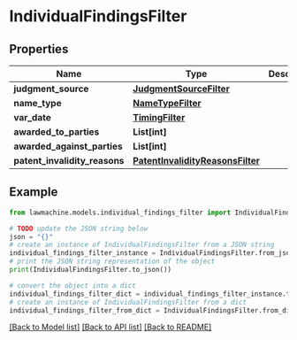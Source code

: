 # IndividualFindingsFilter


## Properties

Name | Type | Description | Notes
------------ | ------------- | ------------- | -------------
**judgment_source** | [**JudgmentSourceFilter**](JudgmentSourceFilter.md) |  | [optional] 
**name_type** | [**NameTypeFilter**](NameTypeFilter.md) |  | [optional] 
**var_date** | [**TimingFilter**](TimingFilter.md) |  | [optional] 
**awarded_to_parties** | **List[int]** |  | [optional] 
**awarded_against_parties** | **List[int]** |  | [optional] 
**patent_invalidity_reasons** | [**PatentInvalidityReasonsFilter**](PatentInvalidityReasonsFilter.md) |  | [optional] 

## Example

```python
from lawmachine.models.individual_findings_filter import IndividualFindingsFilter

# TODO update the JSON string below
json = "{}"
# create an instance of IndividualFindingsFilter from a JSON string
individual_findings_filter_instance = IndividualFindingsFilter.from_json(json)
# print the JSON string representation of the object
print(IndividualFindingsFilter.to_json())

# convert the object into a dict
individual_findings_filter_dict = individual_findings_filter_instance.to_dict()
# create an instance of IndividualFindingsFilter from a dict
individual_findings_filter_from_dict = IndividualFindingsFilter.from_dict(individual_findings_filter_dict)
```
[[Back to Model list]](../README.md#documentation-for-models) [[Back to API list]](../README.md#documentation-for-api-endpoints) [[Back to README]](../README.md)


